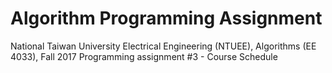 # Algorithm Programming Assignment
National Taiwan University Electrical Engineering (NTUEE), Algorithms (EE 4033), Fall 2017
Programming assignment #3 - Course Schedule
